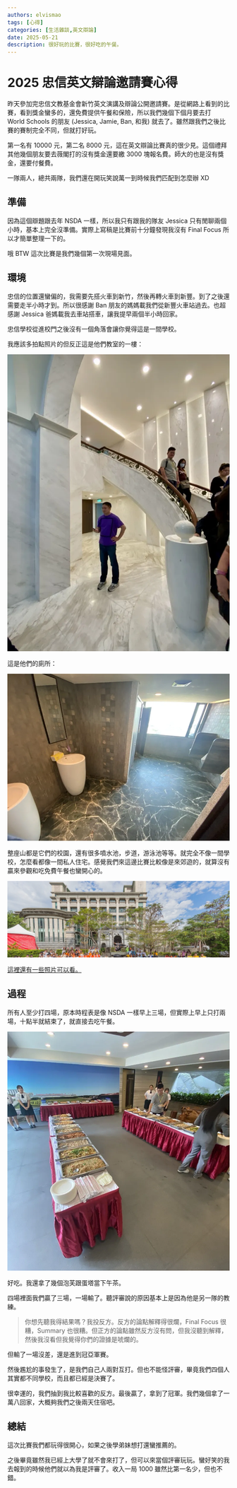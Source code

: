 ```yaml
---
authors: elvismao
tags: [心得]
categories: [生活雜談,英文辯論]
date: 2025-05-21
description: 很好玩的比賽，很好吃的午餐。
---
```


# 2025 忠信英文辯論邀請賽心得

昨天參加完忠信文教基金會新竹英文演講及辯論公開邀請賽。是從網路上看到的比賽，看到獎金蠻多的，還免費提供午餐和保險，所以我們幾個下個月要去打 World Schools 的朋友 (Jessica, Jamie, Ban, 和我) 就去了。雖然跟我們之後比賽的賽制完全不同，但就打好玩。

第一名有 10000 元，第二名 8000 元，這在英文辯論比賽真的很少見。這個禮拜其他幾個朋友要去薇閣打的沒有獎金還要繳 3000 塊報名費。師大的也是沒有獎金，還要付餐費。

一隊兩人，總共兩隊，我們還在開玩笑說萬一到時候我們匹配到怎麼辦 XD

## 準備

因為這個辯題跟去年 NSDA 一樣，所以我只有跟我的隊友 Jessica 只有閒聊兩個小時，基本上完全沒準備。實際上寫稿是比賽前十分鐘發現我沒有 Final Focus 所以才簡單整理一下的。

哦 BTW 這次比賽是我們幾個第一次現場見面。

## 環境

忠信的位置還蠻偏的，我需要先搭火車到新竹，然後再轉火車到新豐。到了之後還需要走半小時才到。所以很感謝 Ban 朋友的媽媽載我們從新豐火車站過去。也超感謝 Jessica 爸媽載我去車站搭車，讓我提早兩個半小時回家。

忠信學校從進校門之後沒有一個角落會讓你覺得這是一間學校。

我應該多拍點照片的但反正這是他們教室的一樓：

![教室](1F.webp)

這是他們的廁所：

![廁所](toilet.webp)


整座山都是它們的校園，還有很多噴水池，步道，游泳池等等。就完全不像一間學校，怎麼看都像一間私人住宅。感覺我們來這邊比賽比較像是來郊遊的，就算沒有贏來參觀和吃免費午餐也蠻開心的。

![官網的校園照片](school.webp)

[這裡還有一些照片可以看。](https://2020-cesv.chhs.hcc.edu.tw/21892333913034023416327222987222659.html)

## 過程

所有人至少打四場，原本時程表是像 NSDA 一樣早上三場，但實際上早上只打兩場，十點半就結束了，就直接去吃午餐。

![午餐](food.webp)

好吃。我還拿了幾個泡芙跟蛋塔當下午茶。

四場裡面我們贏了三場，一場輸了。聽評審說的原因基本上是因為他是另一隊的教練。

> 你想先聽我得結果嗎？我投反方。反方的論點解釋得很爛，Final Focus 很糟，Summary 也很糟。但正方的論點雖然反方沒有問，但我沒聽到解釋，然後我沒看但我覺得你們的證據是唬爛的。

但輸了一場沒差，還是進到冠亞軍賽。

然後尷尬的事發生了，是我們自己人兩對互打。但也不能怪評審，畢竟我們四個人其實都不同學校，而且都已經是決賽了。

很幸運的，我們抽到我比較喜歡的反方。最後贏了，拿到了冠軍。我們幾個拿了一萬八回家，大概夠我們之後兩天住宿吧。

## 總結

這次比賽我們都玩得很開心，如果之後學弟妹想打還蠻推薦的。

之後畢竟雖然我已經上大學了就不會來打了，但可以來當個評審玩玩。蠻好笑的我去報到的時候他們就以為我是評審了。收入一局 1000 雖然比第一名少，但也不錯。
